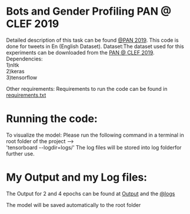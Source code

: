 # Bots and Gender Profiling  PAN @ CLEF 2019
Detailed description of this task can be found [@PAN 2019](https://pan.webis.de/clef19/pan19-web/author-profiling.html). This code is done for tweets in En (English Dataset).
Dataset:The dataset used for this experiments can be downloaded from the [PAN @ CLEF 2019](https://pan.webis.de/clef19/pan19-web/author-profiling.html).\
Dependencies:\
1)nltk  
2)keras  
3)tensorflow


Other requirements: Requirements to run the code can be found in [requirements.txt](requirements.txt)


# Running the code:
To visualize the model: Please run the following command in a terminal in root folder of the project --> \
'tensorboard --logdir=logs/'
The log files will be stored into log folderfor further use.

# My Output and my Log files:
The Output for 2 and 4 epochs can be found at [Output](https://drive.google.com/open?id=11h3Xbp_PEwQ_SxoNiItQPAR4ARB36FGn)
and the [@logs](https://drive.google.com/open?id=1Y4WUiXLa443_pcCGfYc6Jw-WWJjOSWMt)

The model will be saved automatically to the root folder
